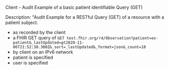 Client - Audit Example of a basic patient identifiable Query (GET)

Description: "Audit Example for a RESTful Query (GET) of a resource with a patient subject.
- as recorded by the client
- a FHIR GET query of `GET test.fhir.org/r4/Observation?patient=ex-patient&_lastUpdated=gt2020-11-06T21:52:30.300Z&_sort=_lastUpdated&_format=json&_count=10`
- by client on an IPv6 network
- patient is specified
- user is specified


